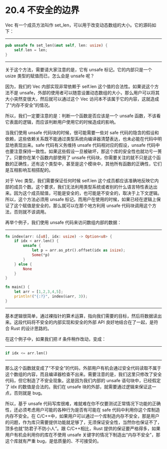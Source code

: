 # 20.4 不安全的边界

Vec 有一个成员方法叫作 set\_len，可以用于改变动态数组的大小。它的源码如下：

---

```rust
pub unsafe fn set_len(&mut self, len: usize) {
    self.len = len;
}
```

---

关于这个方法，需要请大家注意的是，它有 unsafe 标记。它的内部只是一个 usize 类型的赋值而已，怎么会是 unsafe 呢？

因为，我们的 Vec 内部实现非常依赖于 self.len 这个值的合法性。如果说这个方法不是 unsafe，外部的使用者可以随意设置动态数组的大小，那么用户可以将其大小突然变很大，然后就可以通过这个 Vec 访问本不该属于它的内容，这就造成了“内存不安全”的情况。

所以，我们一定要注意的是：判断一个函数是否应该是一个 unsafe 函数，不该看它表面的逻辑，而应该判断用户使用它的时候造成的影响。

当我们使用 unsafe 代码块的时候，很可能需要一些对 safe 代码的隐含的假设和依赖，这些依赖关系既不能通过类型系统向编译器清楚表达，也未必能在代码中明显地表现出来。safe 代码有义务维持 unsafe 代码相对应的假设，unsafe 代码中也要注意保持一致性。如果这些假设一旦被破坏，那这个库的安全性也就功亏一篑了。只要你在某个函数内部使用了 unsafe 代码块，你需要关注的就不只是这个函数的正确性，还有这个类型中，甚至是这个模块中，其他所有函数的正确性，它们是互相影响互相搭配的。

对于 Vec 类型，我们需要保证任何时候 self.len 这个成员都应该准确地反映它内部的成员个数。这个要求，我们无法利用类型系统或者别的什么语言特性表达出来。因为这个成员赋值，可能是安全的，也可能是不安全的，取决于上下文逻辑。所以，这个方法必须用 unsafe 标记。而用户在使用的时候，如果已经在逻辑上保证了这个赋值是安全的，那么就可以在那个地方利用 unsafe 代码块调用这个方法，否则就不该调用。

再举个例子，我们使用 unsafe 代码来访问数组内部的数据：

---

```rust
fn index(arr: &[u8], idx: usize) -> Option<u8> {
    if idx < arr.len() {
        unsafe {
            let p = arr.as_ptr().offset(idx as isize);
            Some(*p)
        }
    } else {
        None
    }
}

fn main() {
    let arr = [1,2,3,4,5];
    println!("{:?}", index(&arr, 3));
}
```

---

基本逻辑很简单，通过裸指针的算术运算，指向我们需要的目标，然后将数据读出来。这段代码将不安全的内部实现和安全的外部 API 良好地结合在了一起，是符合 Rust 的设计思路的。

在这个例子中，如果我们把 if 条件稍作改动，变成：

---

```rust
if idx <= arr.len()
```

---

那么这个函数就变成了“不安全”的代码，外部用户有机会通过安全代码读取不属于这个数组的内容，而且编译器检查不出来。需要注意的是，我们这里只修改了安全代码，但它制造了不安全现象。这是因为我们内部的 unsafe 语句块中，已经假定了 idx 的数值是合法的。我们在 unsafe 块的外部，就需要通过逻辑来保证这一点，否则就是 bug。

所以，基于 unsafe 代码写库很难，难就难在你不仅要测试正常情况下功能的正确性，还必须考虑用户可能的各种行为是否有可能在 safe 代码中利用你这个库制造内存不安全。在 C/C++中，如果用户可以通过一个库制造内存不安全，那是用户的问题，作为库只需要提供功能就足够了，无须保证安全性，当然你也保证不了，顶多也就“防君子不防小人”。跟 C/C++相比，Rust 提供的保证要严格得多，如果用户有机会利用你的库在不使用 unsafe 关键字的情况下制造出“内存不安全”，那这个库就有严重 bug，是低质量的、不可接受的。
